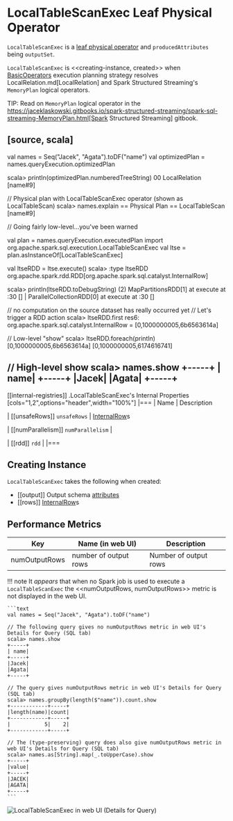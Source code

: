 # LocalTableScanExec Leaf Physical Operator

`LocalTableScanExec` is a [leaf physical operator](SparkPlan.md#LeafExecNode) and `producedAttributes` being `outputSet`.

`LocalTableScanExec` is <<creating-instance, created>> when [BasicOperators](../execution-planning-strategies/BasicOperators.md) execution planning strategy resolves LocalRelation.md[LocalRelation] and Spark Structured Streaming's `MemoryPlan` logical operators.

TIP: Read on `MemoryPlan` logical operator in the https://jaceklaskowski.gitbooks.io/spark-structured-streaming/spark-sql-streaming-MemoryPlan.html[Spark Structured Streaming] gitbook.

[source, scala]
----
val names = Seq("Jacek", "Agata").toDF("name")
val optimizedPlan = names.queryExecution.optimizedPlan

scala> println(optimizedPlan.numberedTreeString)
00 LocalRelation [name#9]

// Physical plan with LocalTableScanExec operator (shown as LocalTableScan)
scala> names.explain
== Physical Plan ==
LocalTableScan [name#9]

// Going fairly low-level...you've been warned

val plan = names.queryExecution.executedPlan
import org.apache.spark.sql.execution.LocalTableScanExec
val ltse = plan.asInstanceOf[LocalTableScanExec]

val ltseRDD = ltse.execute()
scala> :type ltseRDD
org.apache.spark.rdd.RDD[org.apache.spark.sql.catalyst.InternalRow]

scala> println(ltseRDD.toDebugString)
(2) MapPartitionsRDD[1] at execute at <console>:30 []
 |  ParallelCollectionRDD[0] at execute at <console>:30 []

// no computation on the source dataset has really occurred yet
// Let's trigger a RDD action
scala> ltseRDD.first
res6: org.apache.spark.sql.catalyst.InternalRow = [0,1000000005,6b6563614a]

// Low-level "show"
scala> ltseRDD.foreach(println)
[0,1000000005,6b6563614a]
[0,1000000005,6174616741]

// High-level show
scala> names.show
+-----+
| name|
+-----+
|Jacek|
|Agata|
+-----+
----

[[internal-registries]]
.LocalTableScanExec's Internal Properties
[cols="1,2",options="header",width="100%"]
|===
| Name
| Description

| [[unsafeRows]] `unsafeRows`
| [InternalRow](../InternalRow.md)s

| [[numParallelism]] `numParallelism`
|

| [[rdd]] `rdd`
|
|===

## Creating Instance

`LocalTableScanExec` takes the following when created:

* [[output]] Output schema [attributes](../expressions/Attribute.md)
* [[rows]] [InternalRow](../InternalRow.md)s

## <span id="metrics"> Performance Metrics

Key             | Name (in web UI)        | Description
----------------|-------------------------|---------
numOutputRows   | number of output rows   | Number of output rows

!!! note
    It _appears_ that when no Spark job is used to execute a `LocalTableScanExec` the <<numOutputRows, numOutputRows>> metric is not displayed in the web UI.

    ```text
    val names = Seq("Jacek", "Agata").toDF("name")

    // The following query gives no numOutputRows metric in web UI's Details for Query (SQL tab)
    scala> names.show
    +-----+
    | name|
    +-----+
    |Jacek|
    |Agata|
    +-----+

    // The query gives numOutputRows metric in web UI's Details for Query (SQL tab)
    scala> names.groupBy(length($"name")).count.show
    +------------+-----+
    |length(name)|count|
    +------------+-----+
    |           5|    2|
    +------------+-----+

    // The (type-preserving) query does also give numOutputRows metric in web UI's Details for Query (SQL tab)
    scala> names.as[String].map(_.toUpperCase).show
    +-----+
    |value|
    +-----+
    |JACEK|
    |AGATA|
    +-----+
    ```

![LocalTableScanExec in web UI (Details for Query)](../images/spark-sql-LocalTableScanExec-webui-query-details.png)
